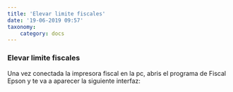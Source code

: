 ```yaml
---
title: 'Elevar limite fiscales'
date: '19-06-2019 09:57'
taxonomy:
    category: docs
---
```


### Elevar limite fiscales

Una vez conectada la impresora fiscal en la pc, abris el programa de Fiscal Epson y te va a aparecer la siguiente interfaz:


